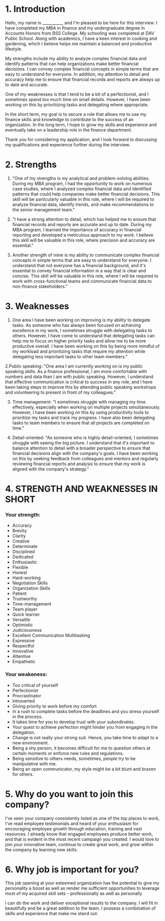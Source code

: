 # 1. Introduction
Hello, my name is __________, and I'm pleased to be here for this interview. I have completed my MBA in finance and my undergraduate degree in Accounts Honors from BSS College. My schooling was completed at DAV Public School. Along with academics, I have a keen interest in cooking and gardening, which I believe helps me maintain a balanced and productive lifestyle.

My strengths include my ability to analyze complex financial data and identify patterns that can help organizations make better financial decisions. I can convey complex financial concepts in simple terms that are easy to understand for everyone. In addition, my attention to detail and accuracy help me to ensure that financial records and reports are always up to date and accurate.

One of my weaknesses is that I tend to be a bit of a perfectionist, and I sometimes spend too much time on small details. However, I have been working on this by prioritizing tasks and delegating where appropriate.

In the short term, my goal is to secure a role that allows me to use my finance skills and knowledge to contribute to the success of an organization. In the long term, I hope to grow my skills and experience and eventually take on a leadership role in the finance department.

Thank you for considering my application, and I look forward to discussing my qualifications and experience further during the interview.

# 2. Strengths

1. "One of my strengths is my analytical and problem-solving abilities. During my MBA program, I had the opportunity to work on numerous case studies, where I analyzed complex financial data and identified patterns that could help companies make better financial decisions. This skill will be particularly valuable in this role, where I will be required to analyze financial data, identify trends, and make recommendations to the senior management team."

2. "I have a strong attention to detail, which has helped me to ensure that financial records and reports are accurate and up to date. During my MBA program, I learned the importance of accuracy in financial reporting and developed a meticulous approach to my work. I believe this skill will be valuable in this role, where precision and accuracy are essential."

3. Another strength of mine is my ability to communicate complex financial concepts in simple terms that are easy to understand for everyone. I understand that not everyone has a financial background, and it's essential to convey financial information in a way that is clear and concise. This skill will be valuable in this role, where I will be required to work with cross-functional teams and communicate financial data to non-finance stakeholders."

# 3. Weaknesses

1. One area I have been working on improving is my ability to delegate tasks. As someone who has always been focused on achieving excellence in my work, I sometimes struggle with delegating tasks to others. However, I have come to understand that delegating tasks can help me to focus on higher priority tasks and allow me to be more productive overall. I have been working on this by being more mindful of my workload and prioritizing tasks that require my attention while delegating less important tasks to other team members."

2.Public speaking: "One area I am currently working on is my public speaking skills. As a finance professional, I am more comfortable with numbers and data than I am with public speaking. However, I understand that effective communication is critical to success in any role, and I have been taking steps to improve this by attending public speaking workshops and volunteering to present in front of my colleagues."

3. Time management: "I sometimes struggle with managing my time effectively, especially when working on multiple projects simultaneously. However, I have been working on this by using productivity tools to prioritize my tasks and track my progress. I have also been delegating tasks to team members to ensure that all projects are completed on time."

4. Detail-oriented: "As someone who is highly detail-oriented, I sometimes struggle with seeing the big picture. I understand that it's important to balance attention to detail with a broader perspective to ensure that financial decisions align with the company's goals. I have been working on this by seeking feedback from colleagues and mentors and regularly reviewing financial reports and analysis to ensure that my work is aligned with the company's strategy."

# 4. STRENGTH AND WEAKNESSES IN SHORT

### Your strength:
* Accuracy
* Brevity
* Clarity
* Creative
* Determinate
* Disciplined
* Dedicated
* Enthusiastic
* Flexible
* Honest
* Hard-working
* Negotiation Skills
* Organization Skills
* Patient
* Trustworthy
* Time-management
* Team player
* Quick learner
* Versatile
* Optimistic
* Judiciousness
* Excellent Communication Multitasking
* Expressive
* Respectful
* Innovative
* Attentive
* Empathetic

### Your weakeness:

* Too critical of yourself 
* Perfectionist
* Procrastinator
* Introverted
* Giving priority to work before my comfort
* In a rush to complete tasks before the deadlines and you stress yourself in the process.
* It takes time for you to develop trust with your subordinates. 
* Your quest to achieve perfection might hinder you from engaging in the delegation. 
* Change is not really your strong suit. Hence, you take time to adapt to a new environment. 
* Being a shy person, it becomes difficult for me to question others at certain moments or enforce new rules and regulations.
* Being sensitive to others needs, sometimes, people try to be manipulative with me. 
* Being an open communicator, my style might be a bit blunt and brazen for others.

# 5. Why do you want to join this company?
I've seen your company consistently listed as one of the top places to work, I've read employee testimonials and heard of your enthusiasm for encouraging employee growth through education, training and vast resources. I already know that engaged employees produce better work, and that is evident in the most recent campaign you created. I would love to join your innovative team, continue to create great work, and grow within the company by learning new skills.
# 6. Why job is important for you?
This job opening at your esteemed organization has the potential to give my personality a boost as well as render me sufficient opportunities to leverage most of my acquired skill sets – professionally as well as personally

I can do the work and deliver exceptional results to the company. I will fit in beautifully and be a great addition to the team. I possess a combination of skills and experience that make me stand out.
